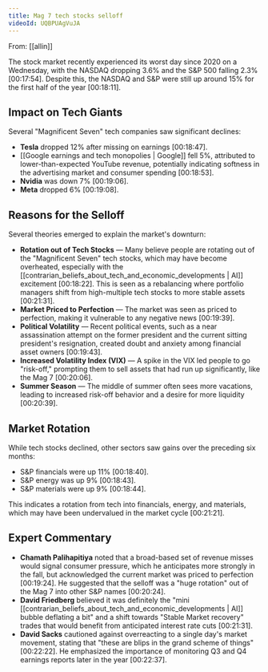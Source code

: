 ```yaml
---
title: Mag 7 tech stocks selloff
videoId: UQBPUAgVuJA
---
```


From: [[allin]] <br/> 

The stock market recently experienced its worst day since 2020 on a Wednesday, with the NASDAQ dropping 3.6% and the S&P 500 falling 2.3% <a class="yt-timestamp" data-t="00:17:54">[00:17:54]</a>. Despite this, the NASDAQ and S&P were still up around 15% for the first half of the year <a class="yt-timestamp" data-t="00:18:11">[00:18:11]</a>.

## Impact on Tech Giants
Several "Magnificent Seven" tech companies saw significant declines:
*   **Tesla** dropped 12% after missing on earnings <a class="yt-timestamp" data-t="00:18:47">[00:18:47]</a>.
*   [[Google earnings and tech monopolies | Google]] fell 5%, attributed to lower-than-expected YouTube revenue, potentially indicating softness in the advertising market and consumer spending <a class="yt-timestamp" data-t="00:18:53">[00:18:53]</a>.
*   **Nvidia** was down 7% <a class="yt-timestamp" data-t="00:19:06">[00:19:06]</a>.
*   **Meta** dropped 6% <a class="yt-timestamp" data-t="00:19:08">[00:19:08]</a>.

## Reasons for the Selloff
Several theories emerged to explain the market's downturn:
*   **Rotation out of Tech Stocks** — Many believe people are rotating out of the "Magnificent Seven" tech stocks, which may have become overheated, especially with the [[contrarian_beliefs_about_tech_and_economic_developments | AI]] excitement <a class="yt-timestamp" data-t="00:18:22">[00:18:22]</a>. This is seen as a rebalancing where portfolio managers shift from high-multiple tech stocks to more stable assets <a class="yt-timestamp" data-t="00:21:31">[00:21:31]</a>.
*   **Market Priced to Perfection** — The market was seen as priced to perfection, making it vulnerable to any negative news <a class="yt-timestamp" data-t="00:19:39">[00:19:39]</a>.
*   **Political Volatility** — Recent political events, such as a near assassination attempt on the former president and the current sitting president's resignation, created doubt and anxiety among financial asset owners <a class="yt-timestamp" data-t="00:19:43">[00:19:43]</a>.
*   **Increased Volatility Index (VIX)** — A spike in the VIX led people to go "risk-off," prompting them to sell assets that had run up significantly, like the Mag 7 <a class="yt-timestamp" data-t="00:20:06">[00:20:06]</a>.
*   **Summer Season** — The middle of summer often sees more vacations, leading to increased risk-off behavior and a desire for more liquidity <a class="yt-timestamp" data-t="00:20:39">[00:20:39]</a>.

## Market Rotation
While tech stocks declined, other sectors saw gains over the preceding six months:
*   S&P financials were up 11% <a class="yt-timestamp" data-t="00:18:40">[00:18:40]</a>.
*   S&P energy was up 9% <a class="yt-timestamp" data-t="00:18:43">[00:18:43]</a>.
*   S&P materials were up 9% <a class="yt-timestamp" data-t="00:18:44">[00:18:44]</a>.

This indicates a rotation from tech into financials, energy, and materials, which may have been undervalued in the market cycle <a class="yt-timestamp" data-t="00:21:21">[00:21:21]</a>.

## Expert Commentary
*   **Chamath Palihapitiya** noted that a broad-based set of revenue misses would signal consumer pressure, which he anticipates more strongly in the fall, but acknowledged the current market was priced to perfection <a class="yt-timestamp" data-t="00:19:24">[00:19:24]</a>. He suggested that the selloff was a "huge rotation" out of the Mag 7 into other S&P names <a class="yt-timestamp" data-t="00:20:24">[00:20:24]</a>.
*   **David Friedberg** believed it was definitely the "mini [[contrarian_beliefs_about_tech_and_economic_developments | AI]] bubble deflating a bit" and a shift towards "Stable Market recovery" trades that would benefit from anticipated interest rate cuts <a class="yt-timestamp" data-t="00:21:31">[00:21:31]</a>.
*   **David Sacks** cautioned against overreacting to a single day's market movement, stating that "these are blips in the grand scheme of things" <a class="yt-timestamp" data-t="00:22:22">[00:22:22]</a>. He emphasized the importance of monitoring Q3 and Q4 earnings reports later in the year <a class="yt-timestamp" data-t="00:22:37">[00:22:37]</a>.